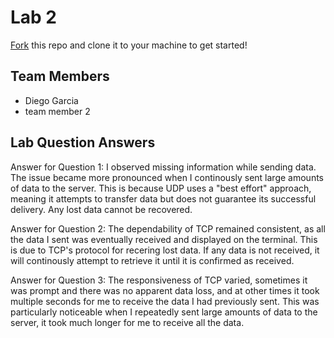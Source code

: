 # Lab 2
[Fork](https://docs.github.com/en/get-started/quickstart/fork-a-repo) this repo and clone it to your machine to get started!

## Team Members
- Diego Garcia
- team member 2

## Lab Question Answers

Answer for Question 1: 
I observed missing information while sending data. The issue became more pronounced when I continously sent large amounts of data to the server. This is because UDP uses a "best effort" approach, meaning it attempts to transfer data but does not guarantee its successful delivery. Any lost data cannot be recovered.

Answer for Question 2:
The dependability of TCP remained consistent, as all the data I sent was eventually received and displayed on the terminal. This is due to TCP's protocol for recering lost data. If any data is not received, it will continously attempt to retrieve it until it is confirmed as received.

Answer for Question 3:
The responsiveness of TCP varied, sometimes it was prompt and there was no apparent data loss, and at other times it took multiple seconds for me to receive the data I had previously sent. This was particularly noticeable when I repeatedly sent large amounts of data to the server, it took much longer for me to receive all the data.
